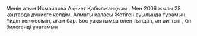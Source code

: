 Менің атым Исмаилова Ақниет Қабылжанқызы . Мен 2006 жылы 28 қаңтарда дүниеге келдім. Алматы қаласы Жетіген ауылында тұрамын. Үйдің кенжесімін, ағам бар. Бос уақытымда өлең тындап, ән аиттып , би билегенді ұнатамын

<!---
akniet06/akniet06 is a ✨ special ✨ repository because its `README.md` (this file) appears on your GitHub profile.
You can click the Preview link to take a look at your changes.
--->
